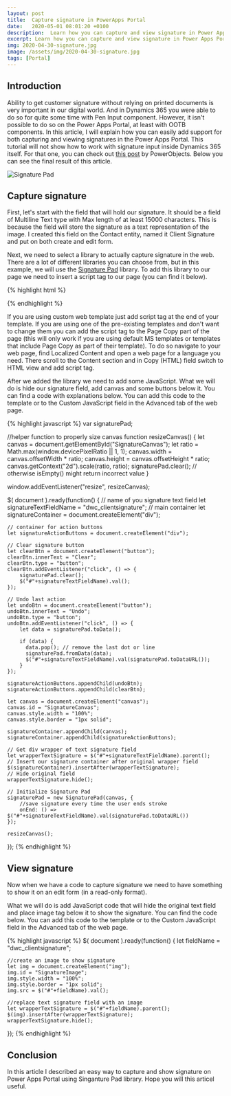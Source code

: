 ```yaml
---
layout: post
title:  Capture signature in PowerApps Portal
date:   2020-05-01 08:01:20 +0100
description:  Learn how you can capture and view signature in Power Apps Portal
excerpt: Learn how you can capture and view signature in Power Apps Portal
img: 2020-04-30-signature.jpg
image: /assets/img/2020-04-30-signature.jpg
tags: [Portal]
---
```

## Introduction

Ability to get customer signature without relying on printed documents is very important in our digital world. And in Dynamics 365 you were able to do so for quite some time with Pen Input component. However, it isn't possible to do so on the Power Apps Portal, at least with OOTB components. In this article, I will explain how you can easily add support for both capturing and viewing signatures in the Power Apps Portal. This tutorial will not show how to work with signature input inside Dynamics 365 itself. For that one, you can check out [this post](https://www.powerobjects.com/blog/2018/04/16/capturing-signatures-in-dynamics-365/) by PowerObjects. Below you can see the final result of this article.

![Signature Pad]({{site.baseurl}}/assets/videos/signature-pad.gif)

## Capture signature

First, let's start with the field that will hold our signature. It should be a field of Multiline Text type with Max length of at least 15000 characters. This is because the field will store the signature as a text representation of the image. I created this field on the Contact entity, named it Client Signature and put on both create and edit form.

Next, we need to select a library to actually capture signature in the web. There are a lot of different libraries you can choose from, but in this example, we will use the [Signature Pad](https://github.com/szimek/signature_pad) library. To add this library to our page we need to insert a script tag to our page (you can find it below).

{% highlight html %}
<script src="https://cdn.jsdelivr.net/npm/signature_pad@2.3.2/dist/signature_pad.min.js"></script>
{% endhighlight %}

If you are using custom web template just add script tag at the end of your template. If you are using one of the pre-existing templates and don't want to change them you can add the script tag to the Page Copy part of the page (this will only work if you are using default MS templates or templates that include Page Copy as part of their template). To do so navigate to your web page, find Localized Content and open a web page for a language you need. There scroll to the Content section and in Copy (HTML) field switch to HTML view and add script tag.

After we added the library we need to add some JavaScript. What we will do is hide our signature field, add canvas and some buttons below it. You can find a code with explanations below. You can add this code to the template or to the Custom JavaScript field in the Advanced tab of the web page.

{% highlight javascript %}
var signaturePad;

//helper function to properly size canvas
function resizeCanvas() {
    let canvas = document.getElementById("SignatureCanvas");
    let ratio =  Math.max(window.devicePixelRatio || 1, 1);
    canvas.width = canvas.offsetWidth * ratio;
    canvas.height = canvas.offsetHeight * ratio;
    canvas.getContext("2d").scale(ratio, ratio);
    signaturePad.clear(); // otherwise isEmpty() might return incorrect value
}

window.addEventListener("resize", resizeCanvas);

$( document ).ready(function() {
    // name of you signature text field
    let signatureTextFieldName = "dwc_clientsignature";
    // main container
    let signatureContainer = document.createElement("div");

    // container for action buttons
    let signatureActionButtons = document.createElement("div");

    // Clear signature button
    let clearBtn = document.createElement("button");
    clearBtn.innerText = "Clear";
    clearBtn.type = "button";
    clearBtn.addEventListener("click", () => {
        signaturePad.clear();
        $("#"+signatureTextFieldName).val();
    }); 

    // Undo last action
    let undoBtn = document.createElement("button");
    undoBtn.innerText = "Undo";
    undoBtn.type = "button";
    undoBtn.addEventListener("click", () => {
        let data = signaturePad.toData();

        if (data) {
          data.pop(); // remove the last dot or line
          signaturePad.fromData(data);
          $("#"+signatureTextFieldName).val(signaturePad.toDataURL());
        }
    }); 

    signatureActionButtons.appendChild(undoBtn);
    signatureActionButtons.appendChild(clearBtn);

    let canvas = document.createElement("canvas");
    canvas.id = "SignatureCanvas";
    canvas.style.width = "100%";
    canvas.style.border = "1px solid";

    signatureContainer.appendChild(canvas);
    signatureContainer.appendChild(signatureActionButtons);

    // Get div wrapper of text signature field
    let wrapperTextSignature = $("#"+signatureTextFieldName).parent();
    // Insert our signature container after original wrapper field
    $(signatureContainer).insertAfter(wrapperTextSignature);
    // Hide original field
    wrapperTextSignature.hide();
    
    // Initialize Signature Pad
    signaturePad = new SignaturePad(canvas, {
        //save signature every time the user ends stroke
        onEnd: () => $("#"+signatureTextFieldName).val(signaturePad.toDataURL())
    });

    resizeCanvas();
});
{% endhighlight %}

## View signature

Now when we have a code to capture signature we need to have something to show it on an edit form (in a read-only format).

What we will do is add JavaScript code that will hide the original text field and place image tag below it to show the signature. You can find the code below. You can add this code to the template or to the Custom JavaScript field in the Advanced tab of the web page.

{% highlight javascript %}
$( document ).ready(function() {
    let fieldName = "dwc_clientsignature";

    //create an image to show signature
    let img = document.createElement("img");
    img.id = "SignatureImage";
    img.style.width = "100%";
    img.style.border = "1px solid";
    img.src = $("#"+fieldName).val();

    //replace text signature field with an image
    let wrapperTextSignature = $("#"+fieldName).parent();
    $(img).insertAfter(wrapperTextSignature);
    wrapperTextSignature.hide();
});
{% endhighlight %}

## Conclusion

In this article I described an easy way to capture and show signature on Power Apps Portal using Singanture Pad library. Hope you will this articel useful.
